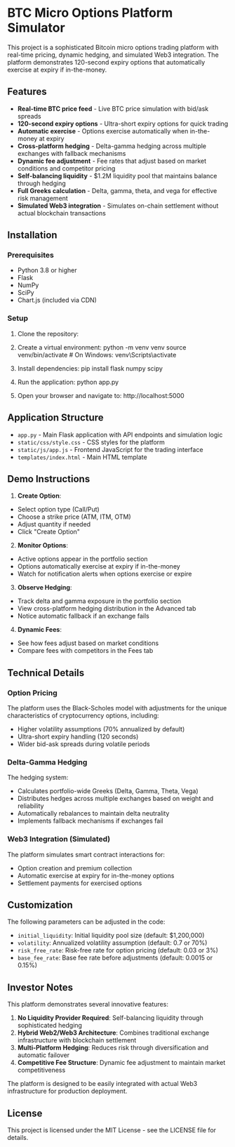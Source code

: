 # BTC Micro Options Platform Simulator

This project is a sophisticated Bitcoin micro options trading platform with real-time pricing, dynamic hedging, and simulated Web3 integration. The platform demonstrates 120-second expiry options that automatically exercise at expiry if in-the-money.

## Features

- **Real-time BTC price feed** - Live BTC price simulation with bid/ask spreads
- **120-second expiry options** - Ultra-short expiry options for quick trading
- **Automatic exercise** - Options exercise automatically when in-the-money at expiry
- **Cross-platform hedging** - Delta-gamma hedging across multiple exchanges with fallback mechanisms
- **Dynamic fee adjustment** - Fee rates that adjust based on market conditions and competitor pricing
- **Self-balancing liquidity** - $1.2M liquidity pool that maintains balance through hedging
- **Full Greeks calculation** - Delta, gamma, theta, and vega for effective risk management
- **Simulated Web3 integration** - Simulates on-chain settlement without actual blockchain transactions

## Installation

### Prerequisites

- Python 3.8 or higher
- Flask
- NumPy
- SciPy
- Chart.js (included via CDN)

### Setup

1. Clone the repository:
2. Create a virtual environment:
python -m venv venv
source venv/bin/activate # On Windows: venv\Scripts\activate


3. Install dependencies:
pip install flask numpy scipy


4. Run the application:
python app.py


5. Open your browser and navigate to:
http://localhost:5000


## Application Structure

- `app.py` - Main Flask application with API endpoints and simulation logic
- `static/css/style.css` - CSS styles for the platform
- `static/js/app.js` - Frontend JavaScript for the trading interface
- `templates/index.html` - Main HTML template

## Demo Instructions

1. **Create Option**:
- Select option type (Call/Put)
- Choose a strike price (ATM, ITM, OTM)
- Adjust quantity if needed
- Click "Create Option"

2. **Monitor Options**:
- Active options appear in the portfolio section
- Options automatically exercise at expiry if in-the-money
- Watch for notification alerts when options exercise or expire

3. **Observe Hedging**:
- Track delta and gamma exposure in the portfolio section
- View cross-platform hedging distribution in the Advanced tab
- Notice automatic fallback if an exchange fails

4. **Dynamic Fees**:
- See how fees adjust based on market conditions
- Compare fees with competitors in the Fees tab

## Technical Details

### Option Pricing

The platform uses the Black-Scholes model with adjustments for the unique characteristics of cryptocurrency options, including:

- Higher volatility assumptions (70% annualized by default)
- Ultra-short expiry handling (120 seconds)
- Wider bid-ask spreads during volatile periods

### Delta-Gamma Hedging

The hedging system:
- Calculates portfolio-wide Greeks (Delta, Gamma, Theta, Vega)
- Distributes hedges across multiple exchanges based on weight and reliability
- Automatically rebalances to maintain delta neutrality
- Implements fallback mechanisms if exchanges fail

### Web3 Integration (Simulated)

The platform simulates smart contract interactions for:
- Option creation and premium collection
- Automatic exercise at expiry for in-the-money options
- Settlement payments for exercised options

## Customization

The following parameters can be adjusted in the code:

- `initial_liquidity`: Initial liquidity pool size (default: $1,200,000)
- `volatility`: Annualized volatility assumption (default: 0.7 or 70%)
- `risk_free_rate`: Risk-free rate for option pricing (default: 0.03 or 3%)
- `base_fee_rate`: Base fee rate before adjustments (default: 0.0015 or 0.15%)

## Investor Notes

This platform demonstrates several innovative features:

1. **No Liquidity Provider Required**: Self-balancing liquidity through sophisticated hedging
2. **Hybrid Web2/Web3 Architecture**: Combines traditional exchange infrastructure with blockchain settlement
3. **Multi-Platform Hedging**: Reduces risk through diversification and automatic failover
4. **Competitive Fee Structure**: Dynamic fee adjustment to maintain market competitiveness

The platform is designed to be easily integrated with actual Web3 infrastructure for production deployment.

## License

This project is licensed under the MIT License - see the LICENSE file for details.

